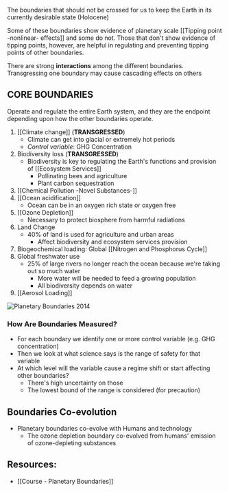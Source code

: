 The boundaries that should not be crossed for us to keep the Earth in its currently desirable state (Holocene)

Some of these boundaries show evidence of planetary scale [[Tipping point -nonlinear- effects]] and some do not. Those that don't show evidence of tipping points, however, are helpful in regulating and preventing tipping points of other boundaries.

There are strong **interactions** among the different boundaries. Transgressing one boundary may cause cascading effects on others

## CORE BOUNDARIES
Operate and regulate the entire Earth system, and they are the endpoint depending upon how the other boundaries operate. 

1. [[Climate change]] (**TRANSGRESSED**)
	- Climate can get into glacial or extremely hot periods
	- *Control variable*: GHG Concentration
2. Biodiversity loss (**TRANSGRESSED**)
	- Biodiversity is key to regulating the Earth's functions and provision of [[Ecosystem Services]]
		- Pollinating bees and agriculture
		- Plant carbon sequestration
3. [[Chemical Pollution -Novel Substances-]]
4. [[Ocean acidification]]
	- Ocean can be in an oxygen rich state or oxygen free 
5. [[Ozone Depletion]]
	- Necessary to protect biosphere from harmful radiations
6. Land Change
	- 40% of land is used for agriculture and urban areas
		- Affect biodiversity and ecosystem services provision
7. Biogeochemical loading: Global [[Nitrogen and Phosphorus Cycle]]
8. Global freshwater use
	- 25% of large rivers no longer reach the ocean because we're taking out so much water
		- More water will be needed to feed a growing population
		- All biodiversity depends on water
9. [[Aerosol Loading]]

![Planetary Boundaries 2014](https://www.stockholmresilience.org/images/18.1939e4a15356be76add8/1459560222901/planetary-boundaries.jpg)

### How Are Boundaries Measured?
- For each boundary we identify one or more control variable (e.g. GHG concentration)
- Then we look at what science says is the range of safety for that variable
- At which level will the variable cause a regime shift or start affecting other boundaries?
	- There's high uncertainty on those
	- The lowest bound of the range is considered (for precaution)
	
## Boundaries Co-evolution
- Planetary boundaries co-evolve with Humans and technology
	- The ozone depletion boundary co-evolved from humans' emission of ozone-depleting substances
	
## Resources:
- [[Course - Planetary Boundaries]]